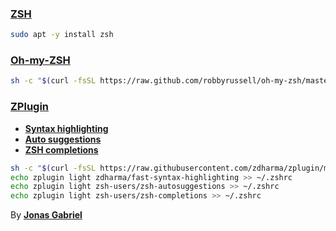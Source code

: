 ### [**ZSH**](https://github.com/robbyrussell/oh-my-zsh/wiki/Installing-ZSH)
```bash
sudo apt -y install zsh
```

### [**Oh-my-ZSH**](https://ohmyz.sh/)
```bash
sh -c "$(curl -fsSL https://raw.github.com/robbyrussell/oh-my-zsh/master/tools/install.sh)"
```

###  [**ZPlugin**](https://github.com/zdharma/zplugin)
 - [**Syntax highlighting**](https://github.com/zdharma/fast-syntax-highlighting)  
 - [**Auto suggestions**](https://github.com/zsh-users/zsh-autosuggestions)  
 - [**ZSH completions**](https://github.com/zsh-users/zsh-completions)  

```bash
sh -c "$(curl -fsSL https://raw.githubusercontent.com/zdharma/zplugin/master/doc/install.sh)"
echo zplugin light zdharma/fast-syntax-highlighting >> ~/.zshrc
echo zplugin light zsh-users/zsh-autosuggestions >> ~/.zshrc  
echo zplugin light zsh-users/zsh-completions >> ~/.zshrc
```

By [**Jonas Gabriel**](https://github.com/jgalmeida93)
